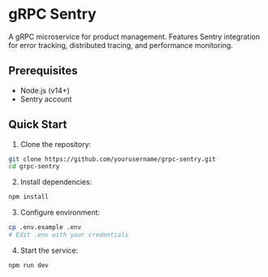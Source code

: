 # gRPC Sentry

A gRPC microservice for product management. Features Sentry integration for error tracking, distributed tracing, and performance monitoring.

## Prerequisites

- Node.js (v14+)
- Sentry account

## Quick Start

1. Clone the repository:

```bash
git clone https://github.com/yourusername/grpc-sentry.git
cd grpc-sentry
```

2. Install dependencies:

```bash
npm install
```

3. Configure environment:

```bash
cp .env.example .env
# Edit .env with your credentials
```

4. Start the service:

```bash
npm run dev
```
